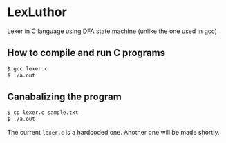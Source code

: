 # LexLuthor
Lexer in C language using DFA state machine (unlike the one used in gcc)

## How to compile and run C programs
```bash
$ gcc lexer.c
$ ./a.out
```

## Canabalizing the program
```bash
$ cp lexer.c sample.txt
$ ./a.out
```
The current `lexer.c` is a hardcoded one. Another one will be made shortly.
